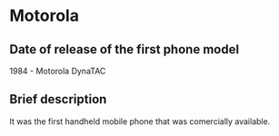 # Motorola

## Date of release of the first phone model
1984 - Motorola DynaTAC

## Brief description
It was the first handheld mobile phone that was comercially available.

